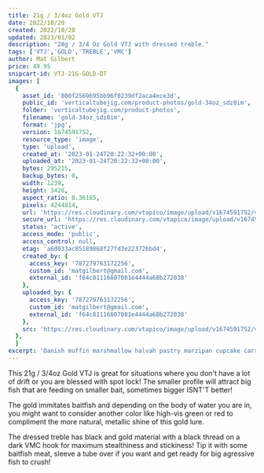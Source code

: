 ```yaml
---
title: 21g / 3/4oz Gold VTJ
date: 2022/10/20
created: 2022/10/20
updated: 2023/01/02
description: "28g / 3/4 Oz Gold VTJ with dressed treble."
tags: ['VTJ','GOLD','TREBLE','VMC']
author: Mat Gilbert
price: 49.95
snipcart-id: VTJ-21G-GOLD-DT
images: [
  {
    asset_id: '800f2569695bb96f0239df2aca4ece3d',
    public_id: 'verticaltubejig.com/product-photos/gold-34oz_sdz8im',
    folder: 'verticaltubejig.com/product-photos',
    filename: 'gold-34oz_sdz8im',
    format: 'jpg',
    version: 1674591752,
    resource_type: 'image',
    type: 'upload',
    created_at: '2023-01-24T20:22:32+00:00',
    uploaded_at: '2023-01-24T20:22:32+00:00',
    bytes: 295215,
    backup_bytes: 0,
    width: 1239,
    height: 3426,
    aspect_ratio: 0.36165,
    pixels: 4244814,
    url: 'https://res.cloudinary.com/vtapico/image/upload/v1674591752/verticaltubejig.com/product-photos/gold-34oz_sdz8im.jpg',
    secure_url: 'https://res.cloudinary.com/vtapico/image/upload/v1674591752/verticaltubejig.com/product-photos/gold-34oz_sdz8im.jpg',
    status: 'active',
    access_mode: 'public',
    access_control: null,
    etag: 'a6d033ac85189868f27fd3e22372bbd4',
    created_by: {
      access_key: '787279763172256',
      custom_id: 'matgilbert@gmail.com',
      external_id: 'f64c81116607081e4444a68b272038'
    },
    uploaded_by: {
      access_key: '787279763172256',
      custom_id: 'matgilbert@gmail.com',
      external_id: 'f64c81116607081e4444a68b272038'
    },
    src: 'https://res.cloudinary.com/vtapico/image/upload/v1674591752/verticaltubejig.com/product-photos/gold-34oz_sdz8im.jpg'
  },
  ]
excerpt: 'Danish muffin marshmallow halvah pastry marzipan cupcake carrot cake soufflé. Muffin icing carrot cake chocolate cake bear claw. Wafer gummies tart gummi bears shortbread jelly beans icing croissant.'
---
```


This 21g / 3/4oz Gold VTJ is great for situations where you don't have a lot of drift or you are blessed with spot lock! The smaller profile will attract big fish that are feeding on smaller bait, sometimes bigger ISNT'T better!

The gold immitates baitfish and depending on the body of water you are in, you might want to consider another color like high-vis green or red to compliment the more natural, metallic shine of this gold lure.

The dressed treble has black and gold material with a black thread on a dark VMC hook for maximum stealthiness and stickiness! Tip it with some baitfish meat, sleeve a tube over if you want and get ready for big agressive fish to crush!